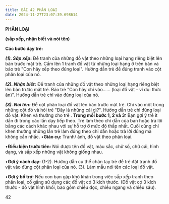 ```yaml
---
title: BÀI 42 PHÂN LOẠI
date: 2024-11-27T23:07:39.698614
---
```


**PHÂN LOẠI**

**(sắp xếp, nhận biết và nói tên)**

**Các bước dạy trẻ:**

***(1). Sắp xếp*:** Để tranh của những đồ vật theo những loại hạng
riêng biệt lên bàn trước mặt trẻ. Cầm lên 1 tranh đồ vật từ những loại
hạng ở trên bàn và bảo trẻ "Con hãy xếp theo đúng loại". Hướng dẫn trẻ
để đúng tranh vào cột phân loại của nó.

***(2). Nhận biết:*** Để tranh của những đồ vật theo những loại hạng
riêng biệt lên bàn trước mặt trẻ. Bảo trẻ "Con hãy chỉ vào...... (loại
đồ vật - ví dụ: thức ăn)". Hướng dẫn trẻ chỉ vào đúng loại của nó.

***(3). Nói tên:*** Để cột phân loại đồ vật lên bàn trước mặt trẻ. Chỉ
vào một trong những cột đó và hỏi trẻ "Đây là những cái gì?". Hướng
dẫn trẻ chỉ đúng loại đồ vật. Khen và thưởng cho trẻ . **Trong mỗi
bước 1, 2 và 3:** Bạn gợi ý trẻ ít dần đi trong các lần dạy tiếp theo.
Trẻ làm theo chỉ dẫn của bạn hoặc trả lời bằng các cách khác nhau với
sự hỗ trợ ở mức độ thấp nhất. Cuối cùng chỉ khen thưởng những lần trẻ
làm đúng theo chỉ dẫn hoặc trả lời đúng mà không cần nhắc. •**Giáo
cụ:** Tranh/ ảnh, đồ vật theo phân loại.

•**Điều kiện trước tiên:** Nói được tên đồ vật, màu sắc, chữ số, chữ
cái, hình dạng, và sắp xếp những vật không giống nhau.

•**Gợi ý cách dạy:**
(1-2). Hướng dẫn cụ thể chân tay trẻ để trẻ đặt tranh đồ vật vào đúng
cột phân loại của nó. (3). Làm mẫu nói tên các loại đồ vật.

•**Gợi ý bổ trợ:** Nếu con bạn gặp khó khăn trong việc sắp xếp tranh
theo phân loại, cố gắng sử dụng các đồ vật có 3 kích thước. (Đồ vật có
3 kích thước - đồ vật hình khối, bao gồm chiều dọc, chiều ngang và
chiều sâu).

42

